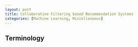 ```yaml
---
layout: post
title: Collaborative Filtering based Recommendation Systems
categories: [Machine Learning, Miscellaneous]
---
```


## Terminology
